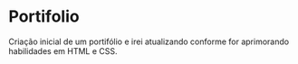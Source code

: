# Portifolio
Criação inicial de um portifólio e irei atualizando conforme for aprimorando habilidades em HTML e CSS.
